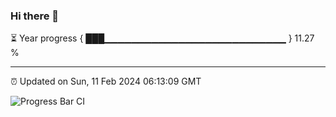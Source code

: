 ### Hi there 👋

⏳ Year progress { ███▁▁▁▁▁▁▁▁▁▁▁▁▁▁▁▁▁▁▁▁▁▁▁▁▁▁▁ } 11.27 %

---

⏰ Updated on Sun, 11 Feb 2024 06:13:09 GMT

![Progress Bar CI](https://github.com/liununu/liununu/workflows/Progress%20Bar%20CI/badge.svg)
